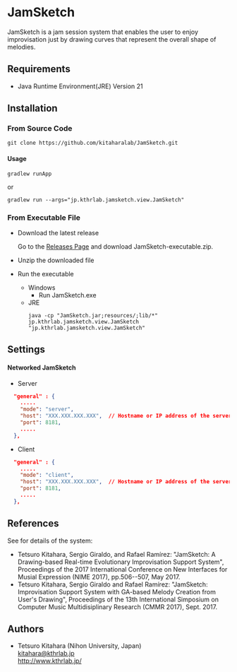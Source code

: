 # JamSketch

JamSketch is a jam session system that enables the user to enjoy improvisation just by drawing curves that represent the overall shape of melodies.

## Requirements

* Java Runtime Environment(JRE) Version 21

## Installation

### From Source Code

```
git clone https://github.com/kitaharalab/JamSketch.git
```

#### Usage

```
gradlew runApp
```
or
```
gradlew run --args="jp.kthrlab.jamsketch.view.JamSketch" 
```

### From Executable File


* Download the latest release

    Go to the [Releases Page](https://github.com/kitaharalab/JamSketch/releases) and download JamSketch-executable.zip.

* Unzip the downloaded file

* Run the executable
  * Windows
    * Run JamSketch.exe
  * JRE
    ```
    java -cp "JamSketch.jar;resources/;lib/*" jp.kthrlab.jamsketch.view.JamSketch "jp.kthrlab.jamsketch.view.JamSketch"
    ```

## Settings

####  Networked JamSketch

* Server
```json:config.json
  "general" : {
    .....
    "mode": "server",
    "host": "XXX.XXX.XXX.XXX",  // Hostname or IP address of the server
    "port": 8181,
    .....
  },
```

* Client
```json:config.json
  "general" : {
    .....
    "mode": "client",
    "host": "XXX.XXX.XXX.XXX",  // Hostname or IP address of the server
    "port": 8181,
    .....
  },
```

## References

See for details of the system:
* Tetsuro Kitahara, Sergio Giraldo, and Rafael Ramírez: "JamSketch: A Drawing-based Real-time Evolutionary Improvisation Support System", Proceedings of the 2017 International Conference on New Interfaces for Musial Expression (NIME 2017), pp.506--507, May 2017.
* Tetsuro Kitahara, Sergio Giraldo and Rafael Ramírez: "JamSketch: Improvisation Support System with GA-based Melody Creation from User's Drawing", Proceedings of the 13th International Simposium on Computer Music Multidisiplinary Research (CMMR 2017), Sept. 2017. 

## Authors

* Tetsuro Kitahara (Nihon University, Japan)  
kitahara@kthrlab.jp  
http://www.kthrlab.jp/  
